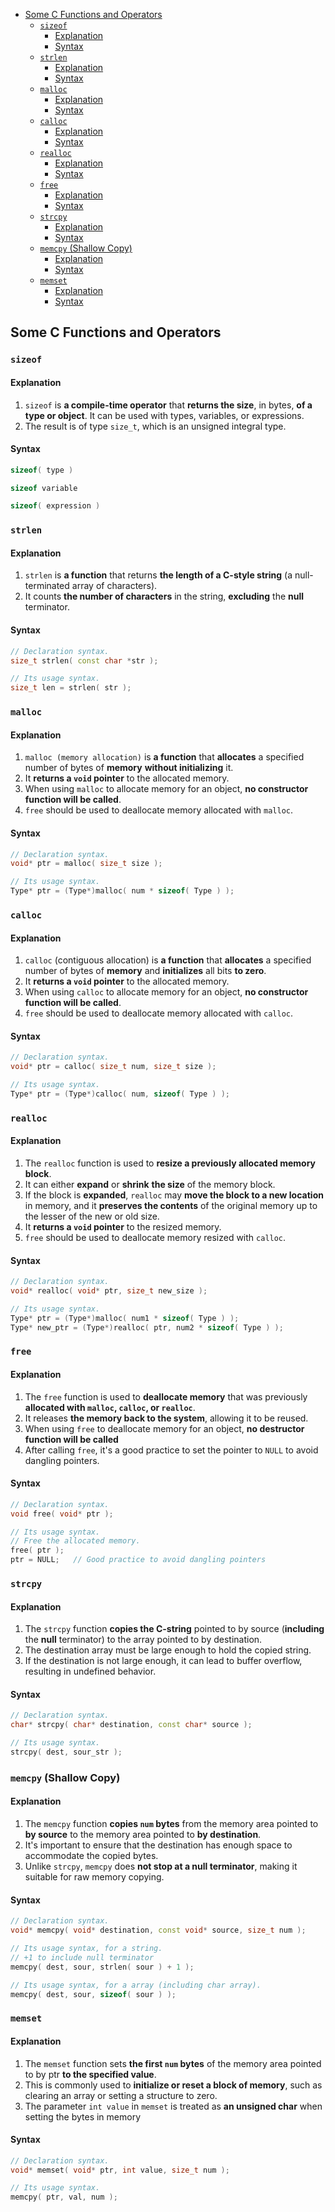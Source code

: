 <!-- vim-markdown-toc GFM -->

- [Some C Functions and Operators](#some-c-functions-and-operators)
  - [`sizeof`](#sizeof)
    - [Explanation](#explanation)
    - [Syntax](#syntax)
  - [`strlen`](#strlen)
    - [Explanation](#explanation-1)
    - [Syntax](#syntax-1)
  - [`malloc`](#malloc)
    - [Explanation](#explanation-2)
    - [Syntax](#syntax-2)
  - [`calloc`](#calloc)
    - [Explanation](#explanation-3)
    - [Syntax](#syntax-3)
  - [`realloc`](#realloc)
    - [Explanation](#explanation-4)
    - [Syntax](#syntax-4)
  - [`free`](#free)
    - [Explanation](#explanation-5)
    - [Syntax](#syntax-5)
  - [`strcpy`](#strcpy)
    - [Explanation](#explanation-6)
    - [Syntax](#syntax-6)
  - [`memcpy` (Shallow Copy)](#memcpy-shallow-copy)
    - [Explanation](#explanation-7)
    - [Syntax](#syntax-7)
  - [`memset`](#memset)
    - [Explanation](#explanation-8)
    - [Syntax](#syntax-8)

<!-- vim-markdown-toc -->

## Some C Functions and Operators

### `sizeof`

#### Explanation

1. `sizeof` is **a compile-time operator** that **returns the size**, in bytes,
   **of a type or object**. It can be used with types, variables, or
   expressions.
2. The result is of type `size_t`, which is an unsigned integral type.

#### Syntax

```CPP
sizeof( type )
```

```CPP
sizeof variable
```

```CPP
sizeof( expression )
```

### `strlen`

#### Explanation

1. `strlen` is **a function** that returns **the length of a C-style string** (a
   null-terminated array of characters).
2. It counts **the number of characters** in the string, **excluding** the
   **null** terminator.

#### Syntax

```CPP
// Declaration syntax.
size_t strlen( const char *str );
```

```CPP
// Its usage syntax.
size_t len = strlen( str );
```

### `malloc`

#### Explanation

1. `malloc (memory allocation)` is **a function** that **allocates** a specified
   number of bytes of **memory** **without initializing** it.
2. It **returns a `void` pointer** to the allocated memory.
3. When using `malloc` to allocate memory for an object, **no constructor
   function will be called**.
4. `free` should be used to deallocate memory allocated with `malloc`.

#### Syntax

```CPP
// Declaration syntax.
void* ptr = malloc( size_t size );
```

```CPP
// Its usage syntax.
Type* ptr = (Type*)malloc( num * sizeof( Type ) );
```

### `calloc`

#### Explanation

1. `calloc` (contiguous allocation) is **a function** that **allocates** a
   specified number of bytes of **memory** and **initializes** all bits **to
   zero**.
2. It **returns a `void` pointer** to the allocated memory.
3. When using `calloc` to allocate memory for an object, **no constructor
   function will be called**.
4. `free` should be used to deallocate memory allocated with `calloc`.

#### Syntax

```CPP
// Declaration syntax.
void* ptr = calloc( size_t num, size_t size );
```

```CPP
// Its usage syntax.
Type* ptr = (Type*)calloc( num, sizeof( Type ) );
```

### `realloc`

#### Explanation

1. The `realloc` function is used to **resize a previously allocated memory
   block**.
2. It can either **expand** or **shrink** **the size** of the memory block.
3. If the block is **expanded**, `realloc` may **move the block to a new
   location** in memory, and it **preserves the contents** of the original
   memory up to the lesser of the new or old size.
4. It **returns a `void` pointer** to the resized memory.
5. `free` should be used to deallocate memory resized with `calloc`.

#### Syntax

```CPP
// Declaration syntax.
void* realloc( void* ptr, size_t new_size );
```

```CPP
// Its usage syntax.
Type* ptr = (Type*)malloc( num1 * sizeof( Type ) );
Type* new_ptr = (Type*)realloc( ptr, num2 * sizeof( Type ) );
```

### `free`

#### Explanation

1. The `free` function is used to **deallocate memory** that was previously
   **allocated with `malloc`, `calloc`, or `realloc`**.
2. It releases **the memory back to the system**, allowing it to be reused.
3. When using `free` to deallocate memory for an object, **no destructor
   function will be called**
4. After calling `free`, it's a good practice to set the pointer to `NULL` to
   avoid dangling pointers.

#### Syntax

```CPP
// Declaration syntax.
void free( void* ptr );
```

```CPP
// Its usage syntax.
// Free the allocated memory.
free( ptr );
ptr = NULL;   // Good practice to avoid dangling pointers
```

### `strcpy`

#### Explanation

1. The `strcpy` function **copies the C-string** pointed to by source
   (**including** the **null** terminator) to the array pointed to by
   destination.
2. The destination array must be large enough to hold the copied string.
3. If the destination is not large enough, it can lead to buffer overflow,
   resulting in undefined behavior.

#### Syntax

```CPP
// Declaration syntax.
char* strcpy( char* destination, const char* source );
```

```CPP
// Its usage syntax.
strcpy( dest, sour_str );
```

### `memcpy` (Shallow Copy)

#### Explanation

1. The `memcpy` function **copies `num` bytes** from the memory area pointed to
   **by source** to the memory area pointed to **by destination**.
2. It's important to ensure that the destination has enough space to accommodate
   the copied bytes.
3. Unlike `strcpy`, `memcpy` does **not stop at a null terminator**, making it
   suitable for raw memory copying.

#### Syntax

```CPP
// Declaration syntax.
void* memcpy( void* destination, const void* source, size_t num );
```

```CPP
// Its usage syntax, for a string.
// +1 to include null terminator
memcpy( dest, sour, strlen( sour ) + 1 );
```

```CPP
// Its usage syntax, for a array (including char array).
memcpy( dest, sour, sizeof( sour ) );
```

### `memset`

#### Explanation

1. The `memset` function sets **the first `num` bytes** of the memory area
   pointed to by ptr **to the specified value**.
2. This is commonly used to **initialize or reset a block of memory**, such as
   clearing an array or setting a structure to zero.
3. The parameter `int value` in `memset` is treated as **an unsigned char** when
   setting the bytes in memory

#### Syntax

```CPP
// Declaration syntax.
void* memset( void* ptr, int value, size_t num );
```

```CPP
// Its usage syntax.
memcpy( ptr, val, num );
```
